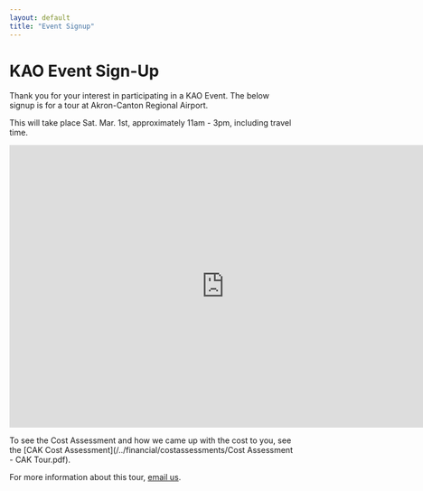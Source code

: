 ```yaml
---
layout: default
title: "Event Signup"
---
```

# KAO Event Sign-Up
Thank you for your interest in participating in a KAO Event.
The below signup is for a tour at Akron-Canton Regional Airport.

This will take place Sat. Mar. 1st, approximately 11am - 3pm, including travel time.

<iframe src="https://docs.google.com/forms/d/1Ab0-lExUkwanPL49noocihX7Cx0UqSfdgMs0uBu5TJg/viewform?embedded=true" width="760" height="500" frameborder="0" marginheight="0" marginwidth="0">Loading...</iframe>

To see the Cost Assessment and how we came up with the cost to you, see the [CAK Cost Assessment](/../financial/costassessments/Cost Assessment - CAK Tour.pdf).

For more information about this tour, [email us](mailto:desk@kentstateatc.org).
